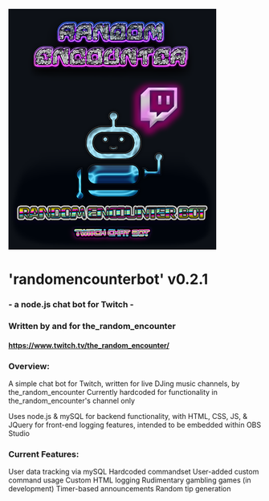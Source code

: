 ![randomencounterbot by the_random_encounter - Twitch Chat Bot](./img/chatbot_logo_full_blu-med2.png)

# 'randomencounterbot' v0.2.1 #
### - a node.js chat bot for Twitch - ###

### Written by and for the_random_encounter ###
#### https://www.twitch.tv/the_random_encounter/ ####

### Overview: ###

A simple chat bot for Twitch, written for live DJing music channels, by the_random_encounter
Currently hardcoded for functionality in the_random_encounter's channel only

Uses node.js & mySQL for backend functionality, with HTML, CSS, JS, & JQuery for front-end logging features, intended to be embedded within OBS Studio

### Current Features: ###

User data tracking via mySQL
Hardcoded commandset
User-added custom command usage
Custom HTML logging
Rudimentary gambling games (in development)
Timer-based announcements
Random tip generation
